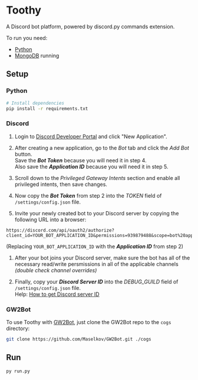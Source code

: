 # Toothy
A Discord bot platform, powered by discord.py commands extension.

To run you need:
 * [Python](https://www.python.org/downloads/)
 * [MongoDB](https://www.mongodb.com/try/download/community) running

## Setup

### Python
``` bash
# Install dependencies
pip install -r requirements.txt
```

### Discord
1. Login to [Discord Developer Portal](https://discord.com/developers/applications) and click "New Application".

1. After creating a new application, go to the *Bot* tab and click the *Add Bot* button.  
  Save the ***Bot Token*** because you will need it in step 4.  
  Also save the ***Application ID*** because you will need it in step 5.

1. Scroll down to the *Privileged Gateway Intents* section and enable all privileged intents, then save changes.

1. Now copy the ***Bot Token*** from step 2 into the *TOKEN* field of `/settings/config.json` file.

1. Invite your newly created bot to your Discord server by copying the following URL into a browser:  
  ```  
  https://discord.com/api/oauth2/authorize?client_id=YOUR_BOT_APPLICATION_ID&permissions=939879488&scope=bot%20applications.commands  
  ```  
  (Replacing `YOUR_BOT_APPLICATION_ID` with the ***Application ID*** from step 2)

1. After your bot joins your Discord server, make sure the bot has all of the necessary read/write persmissions in all of the applicable channels *(double check channel overrides)*

1. Finally, copy your ***Discord Server ID*** into the *DEBUG_GUILD* field of `/settings/config.json` file.  
  Help: [How to get Discord server ID](https://support.discord.com/hc/en-us/articles/206346498-Where-can-I-find-my-User-Server-Message-ID-)

### GW2Bot
To use Toothy with [GW2Bot](https://github.com/Maselkov/GW2Bot), just clone the GW2Bot repo to the `cogs` directory:
``` bash
git clone https://github.com/Maselkov/GW2Bot.git ./cogs
```

## Run
``` bash
py run.py
```